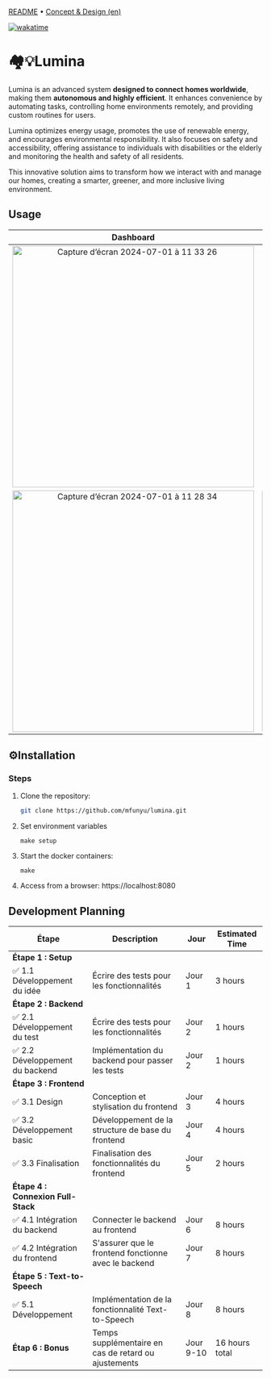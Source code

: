 [README](README.md) • [Concept & Design (en)](CONCEPT.md)

[![wakatime](https://wakatime.com/badge/user/08071e9d-f227-4ac4-acb0-e78a5829cf60/project/0628c6fd-9ef4-4bec-b62d-ead7a5acae4c.svg)](https://wakatime.com/badge/user/08071e9d-f227-4ac4-acb0-e78a5829cf60/project/0628c6fd-9ef4-4bec-b62d-ead7a5acae4c)

# 🏘️💡Lumina

Lumina is an advanced system **designed to connect homes worldwide**, making them **autonomous and highly efficient**. It enhances convenience by automating tasks, controlling home environments remotely, and providing custom routines for users.

Lumina optimizes energy usage, promotes the use of renewable energy, and encourages environmental responsibility. It also focuses on safety and accessibility, offering assistance to individuals with disabilities or the elderly and monitoring the health and safety of all residents.

This innovative solution aims to transform how we interact with and manage our homes, creating a smarter, greener, and more inclusive living environment.

## Usage

| Dashboard | Config | About |
| :--: | :--: | :--: |
| <img width="479" alt="Capture d’écran 2024-07-01 à 11 33 26" src="https://github.com/mfunyu/lumina/assets/60470877/699f2b77-8fa5-40de-82d3-eead215b7953"> | <img width="476" alt="Capture d’écran 2024-07-01 à 11 30 35" src="https://github.com/mfunyu/lumina/assets/60470877/73acb0c5-2626-4375-bed0-559875ef94d1"> | <img width="475" alt="Capture d’écran 2024-07-01 à 11 28 53" src="https://github.com/mfunyu/lumina/assets/60470877/72d7fe8d-a377-489e-adc6-71ebdee9ad9e"> |
| <img width="479" alt="Capture d’écran 2024-07-01 à 11 28 34" src="https://github.com/mfunyu/lumina/assets/60470877/d651efdb-f784-43b8-9a62-2b2aa93c788e"> | <img width="477" alt="Capture d’écran 2024-07-01 à 11 34 10" src="https://github.com/mfunyu/lumina/assets/60470877/a22c2a35-3e1a-41b1-936f-61739b9c3165"> | <img width="477" alt="Capture d’écran 2024-07-01 à 11 34 28" src="https://github.com/mfunyu/lumina/assets/60470877/615f50a4-2256-4e6b-a206-45653cfd4004">

## ⚙️Installation

### Steps
1. Clone the repository:
   ```bash
   git clone https://github.com/mfunyu/lumina.git
   ```

2. Set environment variables
   ```
   make setup
   ```

3. Start the docker containers:
   ```
   make
   ```

4. Access from a browser: https://localhost:8080



## Development Planning

| Étape                         | Description                                    | Jour       | Estimated Time       |
|-------------------------------|------------------------------------------------|------------|----------------------|
| **Étape 1 : Setup**         |                                                |            |                      |
| ✅ 1.1 Développement du idée     | Écrire des tests pour les fonctionnalités      | Jour 1     | 3 hours              |
| **Étape 2 : Backend**         |                                                |            |                      |
| ✅ 2.1 Développement du test     | Écrire des tests pour les fonctionnalités      | Jour 2     | 1 hours              |
| ✅ 2.2 Développement du backend  | Implémentation du backend pour passer les tests| Jour 2     | 1 hours              |
| **Étape 3 : Frontend**        |                                                |            |                      |
| ✅ 3.1 Design                    | Conception et stylisation du frontend          | Jour 3     | 4 hours              |
| ✅ 3.2 Développement basic       | Développement de la structure de base du frontend | Jour 4 | 4 hours              |
| ✅ 3.3 Finalisation              | Finalisation des fonctionnalités du frontend   | Jour 5     | 2 hours              |
| **Étape 4 : Connexion Full-Stack** |                                            |            |                      |
| ✅ 4.1 Intégration du backend    | Connecter le backend au frontend               | Jour 6     | 8 hours              |
| ✅ 4.2 Intégration du frontend   | S'assurer que le frontend fonctionne avec le backend | Jour 7 | 8 hours              |
| **Étape 5 : Text-to-Speech**  |                                                |            |                      |
| ✅ 5.1 Développement             | Implémentation de la fonctionnalité Text-to-Speech | Jour 8 | 8 hours              |
| **Étap 6 : Bonus**                     | Temps supplémentaire en cas de retard ou ajustements | Jour 9-10 | 16 hours total |
